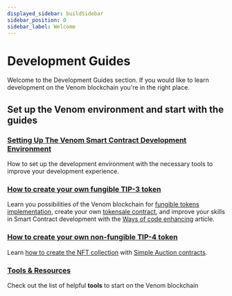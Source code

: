 ```yaml
---
displayed_sidebar: buildSidebar
sidebar_position: 0
sidebar_label: Welcome
---
```


# Development Guides

Welcome to the Development Guides section. If you would like to learn development on the Venom blockchain you're in the right place.

## Set up the Venom environment and start with the guides

### [Setting Up The Venom Smart Contract Development Environment](setting-up-the-venom-smart-contract-development-environment)

How to set up the development environment with the necessary tools to improve your development experience.

### [How to create your own fungible TIP-3 token](how-to-create-your-own-fungible-tip-3-token/fungible-tokens-in-venom-network)

Learn you possibilities of the Venom blockchain for [fungible tokens implementation](how-to-create-your-own-fungible-tip-3-token/quick-start-developing-with-tip-3.md), create your own [tokensale contract](how-to-create-your-own-fungible-tip-3-token/simple-tokensale.md), and improve your skills in Smart Contract development with the [Ways of code enhancing](how-to-create-your-own-fungible-tip-3-token/ways-of-code-enhancing.md) article.

### [How to create your own non-fungible TIP-4 token](how-to-create-your-own-non-fungible-tip-4-token/quick-start-developing-with-tip-4)

Learn [how to create the NFT collection](how-to-create-your-own-non-fungible-tip-4-token/quick-start-developing-with-tip-4.md) with [Simple Auction contracts](how-to-create-your-own-non-fungible-tip-4-token/simple-nft-auction.md).

### [Tools & Resources](../tools-and-resources.md)

Check out the list of helpful **tools** to start on the Venom blockchain
